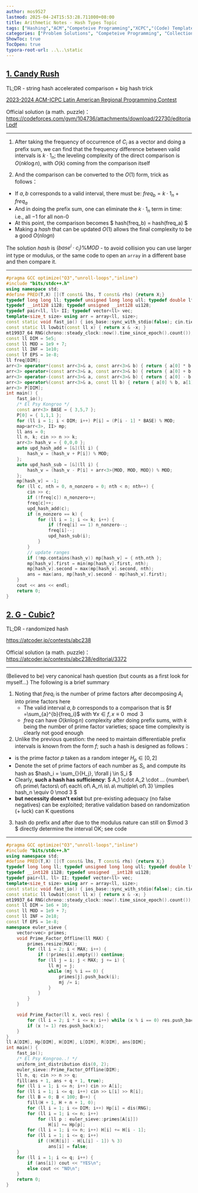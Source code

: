 ```yaml
---
author: mos9527
lastmod: 2025-04-24T15:53:28.711000+08:00
title: Arithmetic Notes - Hash Types Topic
tags: ["Hashing","ACM","Competeive Programming","XCPC","(Code) Templates","Problem sets","Codeforces","C++","Mathematics"]
categories: ["Problem Solutions", "Competeive Programming", "Collection/compilation"]
ShowToc: true
TocOpen: true
typora-root-url: ..\..\static
---
```


## [1. Candy Rush](https://codeforces.com/gym/104736/problem/C)

TL;DR - string hash accelerated comparison + big hash trick

[2023-2024 ACM-ICPC Latin American Regional Programming Contest](https://codeforces.com/gym/104736)

Official solution (a math. puzzle)：https://codeforces.com/gym/104736/attachments/download/22730/editorial.pdf

---

1. After taking the frequency of occurrence of $C_i$ as a vector and doing a prefix sum, we can find that the frequency difference between valid intervals is $k \cdot 1_n$; the leveling complexity of the direct comparison is $O(nk\log{n})$, with $O(k)$ coming from the comparison itself

2. And the comparison can be converted to the $O(1)$ form, trick as follows：

- If $a,b$ corresponds to a valid interval, there must be: $freq_b = k \cdot 1_n + freq_a$
- And in doing the prefix sum, one can eliminate the $k \cdot 1_n$ term in time: i.e., all $-1$ for all non-$0$
- At this point, the comparison becomes $ hash(freq_b) = hash(freq_a) $
- Making a $hash$ that can be updated $O(1)$ allows the final complexity to be a good $O(nlogn)$

The solution $hash$ is $(base^i \cdot c_i)\%MOD$ - to avoid collision you can use larger int type or modulus, or the same code to open an `array` in a different base and then compare it.

---


```c++
#pragma GCC optimize("O3","unroll-loops","inline")
#include "bits/stdc++.h"
using namespace std;
#define PRED(T,X) [](T const& lhs, T const& rhs) {return X;}
typedef long long ll; typedef unsigned long long ull; typedef double lf; typedef long double llf;
typedef __int128 i128; typedef unsigned __int128 ui128;
typedef pair<ll, ll> II; typedef vector<ll> vec;
template<size_t size> using arr = array<ll, size>;
const static void fast_io() { ios_base::sync_with_stdio(false); cin.tie(0); cout.tie(0); }
const static ll lowbit(const ll x) { return x & -x; }
mt19937_64 RNG(chrono::steady_clock::now().time_since_epoch().count());
const ll DIM = 5e5;
const ll MOD = 1e9 + 7;
const ll INF = 1e10;
const lf EPS = 1e-8;
ll freq[DIM];
arr<3> operator*(const arr<3>& a, const arr<3>& b) { return { a[0] * b[0], a[1] * b[1], a[2] * b[2] };}
arr<3> operator+(const arr<3>& a, const arr<3>& b) { return { a[0] + b[0], a[1] + b[1], a[2] + b[2] }; }
arr<3> operator-(const arr<3>& a, const arr<3>& b) { return { a[0] - b[0], a[1] - b[1], a[2] - b[2] }; }
arr<3> operator%(const arr<3>& a, const ll b) { return { a[0] % b, a[1] % b, a[2] % b }; }
arr<3> P[DIM];
int main() {
	fast_io();
	/* El Psy Kongroo */	
	const arr<3> BASE = { 3,5,7 };
	P[0] = { 1,1,1 };
	for (ll i = 1; i < DIM; i++) P[i] = (P[i - 1] * BASE) % MOD;
	map<arr<3>, II> mp;
	ll ans = 0;
	ll n, k; cin >> n >> k;
	arr<3> hash_v = { 0,0,0 };
	auto upd_hash_add = [&](ll i) {
		hash_v = (hash_v + P[i]) % MOD;
	};
	auto upd_hash_sub = [&](ll i) {
		hash_v = (hash_v - P[i] + arr<3>{MOD, MOD, MOD}) % MOD;
	};
	mp[hash_v] = -1;
	for (ll c, nth = 0, n_nonzero = 0; nth < n; nth++) {
		cin >> c;
		if (!freq[c]) n_nonzero++;
		freq[c]++;
		upd_hash_add(c);
		if (n_nonzero == k) {
			for (ll i = 1; i <= k; i++) {
				if (freq[i] == 1) n_nonzero--;
				freq[i]--;
				upd_hash_sub(i);
			}
		}
		// update ranges
		if (!mp.contains(hash_v)) mp[hash_v] = { nth,nth };
		mp[hash_v].first = min(mp[hash_v].first, nth);
		mp[hash_v].second = max(mp[hash_v].second, nth);
		ans = max(ans, mp[hash_v].second - mp[hash_v].first);
	}
	cout << ans << endl;
	return 0;
}
```

## [2. G - Cubic?](https://atcoder.jp/contests/abc238/tasks/abc238_g)

TL;DR - randomized hash

https://atcoder.jp/contests/abc238

Official solution (a math. puzzle)：https://atcoder.jp/contests/abc238/editorial/3372

---

(Believed to be) very canonical hash question (but counts as a first look for myself...) The following is a brief summary

1. Noting that $freq_i$ is the number of prime factors after decomposing $A_i$ into prime factors here
   - The valid interval $a,b$ corresponds to a comparison that is $f =\sum_{a}^{b}{freq_i}$ with $\forall x \in f,x \equiv0\mod 3$
   - $freq$ can have $O(kn\log n)$ complexity after doing prefix sums, with $k$ being the number of prime factor varieties; space time complexity is clearly not good enough
2. Unlike the previous question: the need to maintain differentiable prefix intervals is known from the form $f$; such a hash is designed as follows：
  - is the prime factor $p$ taken as a random integer $H_p \in [0,2]$
  - Denote the set of prime factors of each number as $S_i$, and compute its hash as $hash_i = \sum_{}{H_j}, \forall j \in S_i $
  - Clearly, **such a hash has sufficiency**: $ A_1 \cdot A_2 \cdot ... {number\ of\ prime\ factors\ of\ each\ of\ A_n\ is\ a\ multiple\ of\ 3} \implies hash_n \equiv 0 \mod 3 $
  - **but necessity doesn't exist** but pre-existing adequacy (no false negatives) can be exploited; iterative validation based on randomization (+ luck) can K questions
3. hash do prefix and after due to the modulus nature can still on $\mod 3 $ directly determine the interval OK; see code

---

```c++
#pragma GCC optimize("O3","unroll-loops","inline")
#include "bits/stdc++.h"
using namespace std;
#define PRED(T,X) [](T const& lhs, T const& rhs) {return X;}
typedef long long ll; typedef unsigned long long ull; typedef double lf; typedef long double llf;
typedef __int128 i128; typedef unsigned __int128 ui128;
typedef pair<ll, ll> II; typedef vector<ll> vec;
template<size_t size> using arr = array<ll, size>;
const static void fast_io() { ios_base::sync_with_stdio(false); cin.tie(0); cout.tie(0); }
const static ll lowbit(const ll x) { return x & -x; }
mt19937_64 RNG(chrono::steady_clock::now().time_since_epoch().count());
const ll DIM = 1e6 + 10;
const ll MOD = 1e9 + 7;
const ll INF = 2e18;
const lf EPS = 1e-8;
namespace euler_sieve {
	vector<vec> primes;
	void Prime_Factor_Offline(ll MAX) {
		primes.resize(MAX);
		for (ll i = 2; i < MAX; i++) {
			if (!primes[i].empty()) continue;
			for (ll j = i; j < MAX; j += i) {
				ll mj = j;
				while (mj % i == 0) {
					primes[j].push_back(i);
					mj /= i;
				}
			}
		}
	}

	void Prime_Factor(ll x, vec& res) {
		for (ll i = 2; i * i <= x; i++) while (x % i == 0) res.push_back(i), x /= i;
		if (x != 1) res.push_back(x);
	}
}
ll A[DIM], Hp[DIM], H[DIM], L[DIM], R[DIM], ans[DIM];
int main() {
	fast_io();
	/* El Psy Kongroo..! */
	uniform_int_distribution dis(0, 2);
	euler_sieve::Prime_Factor_Offline(DIM);
	ll n, q; cin >> n >> q;	
	fill(ans + 1, ans + q + 1, true);
	for (ll i = 1; i <= n; i++) cin >> A[i];
	for (ll i = 1; i <= q; i++) cin >> L[i] >> R[i];
	for (ll B = 0; B < 100; B++) {
		fill(H + 1, H + n + 1, 0);
		for (ll i = 1; i <= DIM; i++) Hp[i] = dis(RNG);
		for (ll i = 1; i <= n; i++)
			for (ll p : euler_sieve::primes[A[i]])
				H[i] += Hp[p];
		for (ll i = 1; i <= n; i++) H[i] += H[i - 1];
		for (ll i = 1; i <= q; i++)
			if ((H[R[i]] - H[L[i] - 1]) % 3) 
				ans[i] = false;
	}
	for (ll i = 1; i <= q; i++) {
		if (ans[i]) cout << "YES\n";
		else cout << "NO\n";
	}
	return 0;
}
```
